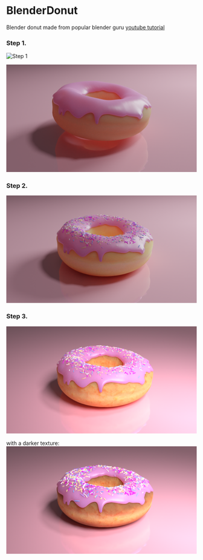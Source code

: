 # BlenderDonut
Blender donut made from popular blender guru [youtube tutorial](https://www.youtube.com/watch?v=nIoXOplUvAw&list=PLjEaoINr3zgFX8ZsChQVQsuDSjEqdWMAD)


### Step 1.
![Step 1](/Donut_step1.png)

![Step 1 another angle](/Donut_step1_otherangle.png)

### Step 2.
![Step 2](/Donut_step2.png)

### Step 3.

![Step 3](/Donut_step3.png)

with a darker texture:
![Step 3 darker texture](/Donut_step3_darker_texture.png)

